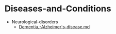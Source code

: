 
# Diseases-and-Conditions

- Neurological-disorders
  - [Dementia,-Alzheimer's-disease.md](./Dementia,-Alzheimer's-disease.md)
